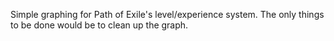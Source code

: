 Simple graphing for Path of Exile's level/experience system. The only things to be done would be to clean up the graph.
